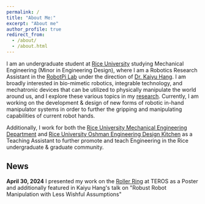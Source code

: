 ```yaml
---
permalink: /
title: "About Me:"
excerpt: "About me"
author_profile: true
redirect_from: 
  - /about/
  - /about.html
---
```


I am an undergraduate student at [Rice University](https://www.rice.edu/) studying Mechanical Engineering (Minor in Engineering Design), where I am a Robotics Research Assistant in the [RobotPi Lab](https://robotpilab.github.io/) under the direction of [Dr. Kaiyu Hang](https://hangkaiyu.github.io/). I am broadly interested in bio-mimetic robotics, integrable technology, and mechatronic devices that can be utilized to physically manipulate the world around us, and I explore these various topics in my [research](https://webbhayden.com/portfolio/). Currently, I am working on the development & design of new forms of robotic in-hand manipulator systems in order to further the gripping and manipulating capabilities of current robot hands.

Additionally, I work for both the [Rice University Mechanical Engineering Department](https://mech.rice.edu/) and [Rice University Oshman Engineering Design Kitchen](https://oedk.rice.edu/) as a Teaching Assistant to further promote and teach Engineering in the Rice undergraduate & graduate community.

## News
**April 30, 2024** I presented my work on the [Roller Ring](https://webbhayden.com/publication/2024-03-19-wearable-roller-rings) at TEROS as a Poster and additionally featured in Kaiyu Hang's talk on "Robust Robot Manipulation with Less Wishful Assumptions"